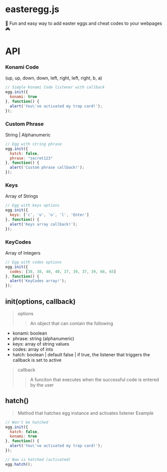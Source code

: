 # easteregg.js
:tada: Fun and easy way to add easter eggs and cheat codes to your webpages :video_game:

# API

### Konami Code
(up, up, down, down, left, right, left, right, b, a)
```javascript
// Simple Konami Code listener with callback
egg.init({
  konami: true
}, function() {
  alert('You\'ve activated my trap card!');
});
```

### Custom Phrase
String | Alphanumeric
```javascript
// Egg with string phrase
egg.init({
  hatch: false,
  phrase: "secret123"
}, function() {
  alert('Custom phrase callback!');
});
```

### Keys
Array of Strings
```javascript
// Egg with keys options
egg.init({
  keys: ['c', 'o', 'o', 'l', 'Enter']
}, function() {
  alert('Keys array callback!');
});
```

### KeyCodes
Array of Integers
```javascript
// Egg with codes options
egg.init({
  codes: [38, 38, 40, 40, 37, 39, 37, 39, 66, 65]
}, function() {
  alert('KeyCodes array!');
});
```

## init(options, callback)
> options
>> An object that can contain the following
* konami: boolean
* phrase: string (alphanumeric)
* keys: array of string values
* codes: array of ints
* hatch: boolean | default false | if true, the listener that triggers the callback is set to active

> callback
>> A funciton that executes when the successful code is entered by the user

## hatch()
> Method that hatches egg instance and activates listener
> Example

```javascript
// Won't be hatched
egg.init({
  hatch: false,
  konami: true
}, function() {
  alert('You\'ve activated my trap card!');
});

// Now is hatched (activated)
egg.hatch();
```
